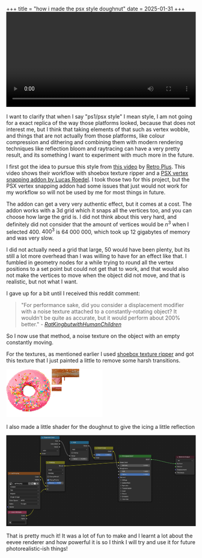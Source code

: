 +++
title = "how i made the psx style doughnut"
date = 2025-01-31
+++
<video autoplay loop style="width: 100%">  
  <source src="./doughnut.mp4" type="video/mp4">  
</video>

I want to clarify that when I say "ps1/psx style" I mean style, I am not going for a exact replica of the way those platforms looked, because that does not interest me, but I think that taking elements of that such as vertex wobble, and things that are not actually from those platforms, like colour compression and dithering and combining them with modern rendering techniques like reflection bloom and raytracing can have a very pretty result, and its something I want to experiment with much more in the future.

I first got the idea to pursue this style from [this video](<https://www.youtube.com/watch?v=2a_VtQJHkb8>) by [Retro Plus](<https://www.youtube.com/@RetroPlus>). This video shows their workflow with shoebox texture ripper and a [PSX vertex snapping addon by Lucas Roedel](https://lucasroedel.gumroad.com/l/psx_snapping). I took those two for this project, but the PSX vertex snapping addon had some issues that just would not work for my workflow so will not be used by me for most things in future.

The addon can get a very very authentic effect, but it comes at a cost. The addon works with a 3d grid which it snaps all the vertices too, and you can choose how large the grid is. I did not think about this very hard, and definitely did not consider that the amount of vertices would be $n^3$ when I selected 400. $400^3$ is 64 000 000, which took up 12 gigabytes of memory and was very slow.

I did not actually need a grid that large, 50 would have been plenty, but its still a lot more overhead than I was willing to have for an effect like that. I fumbled in geometry nodes for a while trying to round all the vertex positions to a set point but could not get that to work, and that would also not make the vertices to move when the object did not move, and that is realistic, but not what I want.

I gave up for a bit until I received this reddit comment:

> "For performance sake, did you consider a displacement modifier with a noise texture attached to a constantly-rotating object? It wouldn't be quite as accurate, but it would perform about 200% better."
> \- *[RatKingbutwithHumanChildren](https://www.reddit.com/user/Independent_Sea_6317/)*

So I now use that method, a noise texture on the object with an empty constantly moving.

For the textures, as mentioned earlier I used [shoebox texture ripper](https://renderhjs.net/shoebox/) and got this texture that I just painted a little to remove some harsh transitions.

![doughnut texture](<./doughnut sprite.png>)

I also made a little shader for the doughnut to give the icing a little reflection

![the dougnuts shader](<./doughnut shader.png>)

That is pretty much it! It was a lot of fun to make and I learnt a lot about the eevee renderer and how powerful it is so I think I will try and use it for future photorealistic-ish things!
